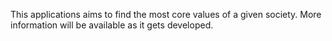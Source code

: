 This applications aims to find the most core values of a given society.  More information will be available as it gets developed.